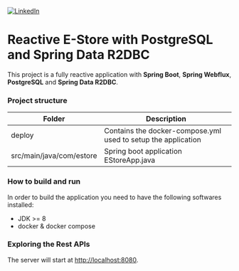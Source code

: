 [![LinkedIn](https://img.shields.io/badge/LinkedIn-0077B5?style=badge&logo=linkedin&logoColor=white)](http://linkedin.com/in/dmytro-trotsenko-97a6211a5)

# Reactive E-Store with PostgreSQL and Spring Data R2DBC

This project is a fully reactive application with **Spring Boot**, **Spring Webflux**, **PostgreSQL** and **Spring Data R2DBC**.
### Project structure


Folder                    | Description                                                  
--------------------------|--------------------------------------------------------------
deploy                    | Contains the docker-compose.yml used to setup the application 
src/main/java/com/estore  | Spring boot application EStoreApp.java 

### How to build and run

In order to build the application you need to have the following softwares installed:
- JDK >= 8
- docker & docker compose

### Exploring the Rest APIs

The server will start at <http://localhost:8080>.

